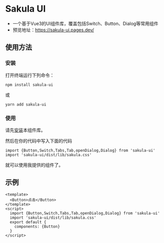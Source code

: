 # Sakula UI

- 一个基于Vue3的UI组件库，覆盖包括Switch、Button、Dialog等常用组件
- 预览地址：https://sakula-ui.pages.dev/

## 使用方法

### 安装

打开终端运行下列命令：

```
npm install sakula-ui
```

或

```
yarn add sakula-ui
```

### 使用

请先[安装](http://localhost:3000/doc/get-started#/doc/install)本组件库。

然后在你的代码中写入下面的代码

```
import {Button,Switch,Tabs,Tab,openDialog,Dialog} from 'sakula-ui'
import 'sakula-ui/dist/lib/sakula.css'
```

就可以使用我提供的组件了。

## 示例

```
<template>
  <Button>点击</Button>
</template>
<script>
  import {Button,Switch,Tabs,Tab,openDialog,Dialog} from 'sakula-ui'
  import 'sakula-ui/dist/lib/sakula.css'
  export default {
    components: {Button}
  }
</script>
```
